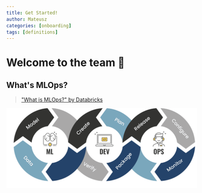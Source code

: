 ```yaml
---
title: Get Started!
author: Mateusz
categories: [onboarding]
tags: [definitions]
---
```


# Welcome to the team 👋

## What's MLOps?

> ["What is MLOps?" by Databricks](https://www.databricks.com/glossary/mlops)

![mlops cycle](/assets/images/mlops_cycle.png)
